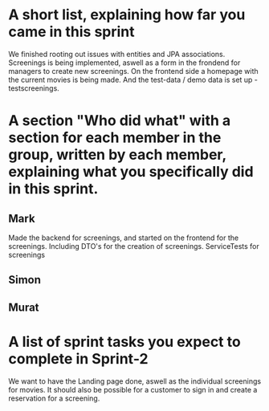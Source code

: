 # A short list, explaining how far you came in this sprint

We finished rooting out issues with entities and JPA associations. Screenings is being implemented, aswell as a form in the frondend for managers to create new screenings. On the frontend side a homepage with the current movies is being made. And the test-data / demo data is set up -testscreenings.

# A section "Who did what" with a section for each member in the group, written by each member, explaining what you specifically did in this sprint.

## Mark
Made the backend for screenings, and started on the frontend for the screenings.
Including DTO's for the creation of screenings.
ServiceTests for screenings
## Simon

## Murat

# A list of sprint tasks you expect to complete in Sprint-2
We want to have the Landing page done, aswell as the individual screenings for movies.
It should also be possible for a customer to sign in and create a reservation for a screening.
